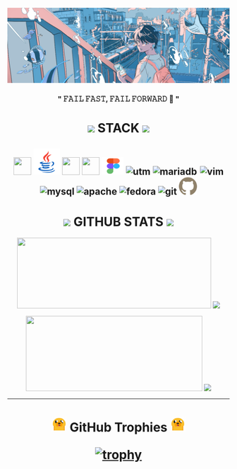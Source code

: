 ![MasterHead](assets/images/banner.png)
<h3 align="center";>" 𝙵𝙰𝙸𝙻 𝙵𝙰𝚂𝚃, 𝙵𝙰𝙸𝙻 𝙵𝙾𝚁𝚆𝙰𝚁𝙳 🚀 " </h3> 
</p>

<!-- Let's team up, collaborate, and bring ideas to life! Reach out, and let's embark on a thrilling journey together. -->

<!-- stack -->
<h1 align="center";> 
<img src="https://user-images.githubusercontent.com/74038190/212284087-bbe7e430-757e-4901-90bf-4cd2ce3e1852.gif" style="height:30px">
STACK 
<img src="https://user-images.githubusercontent.com/74038190/212284087-bbe7e430-757e-4901-90bf-4cd2ce3e1852.gif" style="height:30px"></h2>
<!-- ![C++](https://img.shields.io/badge/c++-%2300599C.svg?style=for-the-badge&logo=c%2B%2B&logoColor=white) -->
<!-- ![GithubPages](https://img.shields.io/badge/github%20pages-121013?style=plastic&logo=github&logoColor=white) -->
<!-- ![Shell Script](https://img.shields.io/badge/shell_script-%23121011.svg?style=plastic&logo=gnu-bash&logoColor=white) -->
  
<h2 align="center";> <!-- 🦹 Programming Languages: <br> -->
<img src="https://cdn.worldvectorlogo.com/logos/c-1.svg" height="40" width="40"> 
<img src="assets/images/java.png" height="60" width="60">
<img src="https://cdn.worldvectorlogo.com/logos/html-1.svg" height="40" width="40"> 
<img src="https://cdn.worldvectorlogo.com/logos/css-3.svg" height="40" width="40">
<!-- 🪤 Tools & Technologies:<br> -->
<img src="assets/images/figma.png" alt="figma" height="40" width="50">
<img src="https://mac.getutm.app/images/logo@2x.png" alt="utm" height="40">
<img src="https://cdn.worldvectorlogo.com/logos/mariadb.svg" alt="mariadb" height="40" width="50">
<img src="https://cdn.worldvectorlogo.com/logos/vim.svg" style="padding-left: 2px" alt="vim" height="40" width="45"> 
<img src="https://cdn.worldvectorlogo.com/logos/mysql-6.svg" alt="mysql" height="40" width="40">
<img src="https://cdn.worldvectorlogo.com/logos/apache-13.svg" alt="apache" height="35" width="60">
<img src="https://cdn.worldvectorlogo.com/logos/fedora-1.svg" alt="fedora" height="40" width="40">

<!-- 🧬 Version Control & Collaboration: <br> -->
<img src="https://cdn.worldvectorlogo.com/logos/git-icon.svg" alt="git" height="40" width="40">
<img src="assets/images/invertocat.png" alt="github" height="40" >
</h2>

<!-- stats -->
<h1 align="center"> <img src="https://user-images.githubusercontent.com/74038190/212747107-5b654ba5-31c6-4366-b42b-51b822e9bc52.gif" style="width:200px">
GITHUB STATS 
<img src="https://user-images.githubusercontent.com/74038190/212747107-5b654ba5-31c6-4366-b42b-51b822e9bc52.gif" style="width:200px"> </h1>
<!-- [![GitHub Streak](https://github-readme-streak-stats.herokuapp.com?user=booringreader&theme=dark&border_radius=6.9&exclude_days=Thu&currStreakLabel=E8E9EB&background=45%2C0B1F25E9%2C45929A&stroke=BCEBCF&ring=8EF5D8&fire=EB8619&border=4D1C1C6C&currStreakNum=DAEBDB&sideNums=E3EBDA)](https://git.io/streak-stats) -->
<p align="center">
  
  <img src="https://github-readme-stats.vercel.app/api?username=booringreader&theme=dark" width="440" height="160">
  <img src="https://github-readme-streak-stats.herokuapp.com/?user=booringreader&theme=dark&hide_border=false" width="400"/>
</p>
<p align="center">
  <img src="https://github-readme-stats.vercel.app/api/top-langs/?username=booringreader&theme=tokyonight&hide_border=false&include_all_commits=true&count_private=true&layout=compact"  height="170" width="400"/>
  <img src="https://spotify-recently-played-readme.vercel.app/api?user=312yqputiap3zlmsixty6gadxxqe&width=406&count=2&unique=true" height="170"/>
</p>

<hr>

<!-- trophies -->
<h1 align="center";> 
<img src="assets/gifs/jake.gif" style="height:35px"> 
  GitHub Trophies 
<img src="assets/gifs/jake.gif" style="height:35px">

  [![trophy](https://github-profile-trophy.vercel.app/?username=booringreader&theme=onedark)](https://github.com/ryo-ma/github-profile-trophy) 
</h1>

<!-- [![](https://visitcount.itsvg.in/api?id=booringreader&icon=5&color=12)](https://visitcount.itsvg.in) -->
